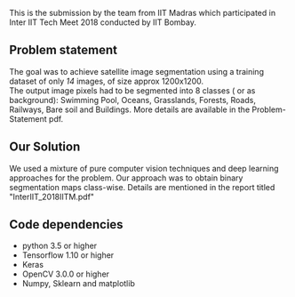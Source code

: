 This is the submission by the team from IIT Madras which participated in Inter IIT Tech Meet 2018 conducted by IIT Bombay.


## Problem statement

The goal was to achieve satellite image segmentation using a training dataset of only *14* images, of size approx 1200x1200.   
The output image pixels had to be segmented into 8 classes ( or as background):
Swimming Pool, Oceans, Grasslands, Forests, Roads, Railways, Bare soil and Buildings.
More details are available in the Problem-Statement pdf.

## Our Solution

We used a mixture of pure computer vision techniques and deep learning approaches for the problem. Our approach was to obtain binary segmentation maps class-wise. Details are mentioned in the report titled "InterIIT_2018IITM.pdf" 

## Code dependencies

* python 3.5 or higher
* Tensorflow 1.10 or higher
* Keras
* OpenCV 3.0.0 or higher
* Numpy, Sklearn and matplotlib




